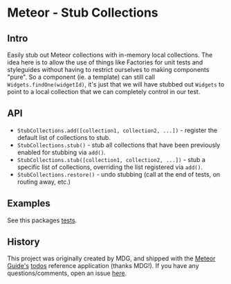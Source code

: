 # Meteor - Stub Collections

## Intro

Easily stub out Meteor collections with in-memory local collections. The idea here is to allow the use of things like Factories for unit tests and styleguides without having to restrict ourselves to making components "pure". So a component (ie. a template) can still call `Widgets.findOne(widgetId)`, it's just that we will have stubbed out `Widgets` to point to a local collection that we can completely control in our test.

## API

- `StubCollections.add([collection1, collection2, ...])` - register the default list of collections to stub.
- `StubCollections.stub()` - stub all collections that have been previously enabled for stubbing via `add()`.
- `StubCollections.stub([collection1, collection2, ...])` - stub a specific list of collections, overriding the list registered via `add()`. 
- `StubCollections.restore()` - undo stubbing (call at the end of tests, on routing away, etc.)

## Examples

See this packages [tests]().

## History

This project was originally created by MDG, and shipped with the [Meteor Guide's](http://guide.meteor.com) [todos](https://github.com/meteor/todos) reference application (thanks MDG!). If you have any questions/comments, open an issue [here](https://github.com/hwillson/meteor-stub-collections/issues).
